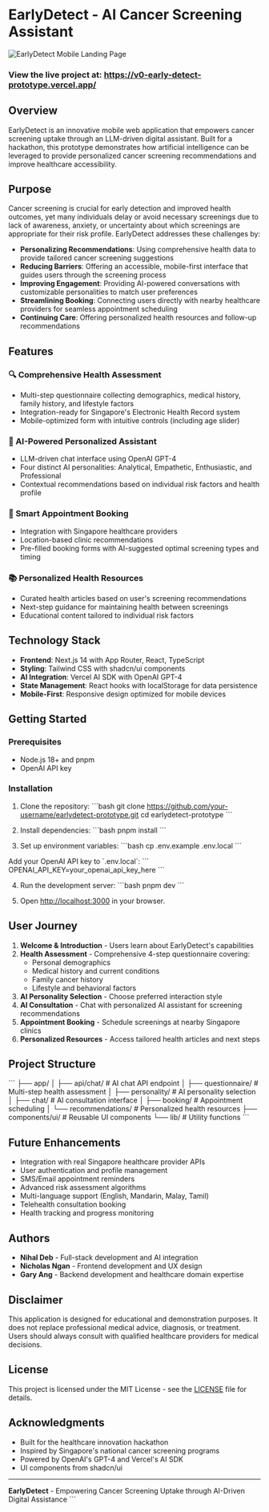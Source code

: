 # EarlyDetect - AI Cancer Screening Assistant

![EarlyDetect Mobile Landing Page](./public/mobile-landing-page.jpg)

### View the live project at: https://v0-early-detect-prototype.vercel.app/

## Overview

EarlyDetect is an innovative mobile web application that empowers cancer screening uptake through an LLM-driven digital assistant. Built for a hackathon, this prototype demonstrates how artificial intelligence can be leveraged to provide personalized cancer screening recommendations and improve healthcare accessibility.

## Purpose

Cancer screening is crucial for early detection and improved health outcomes, yet many individuals delay or avoid necessary screenings due to lack of awareness, anxiety, or uncertainty about which screenings are appropriate for their risk profile. EarlyDetect addresses these challenges by:

- **Personalizing Recommendations**: Using comprehensive health data to provide tailored cancer screening suggestions
- **Reducing Barriers**: Offering an accessible, mobile-first interface that guides users through the screening process
- **Improving Engagement**: Providing AI-powered conversations with customizable personalities to match user preferences
- **Streamlining Booking**: Connecting users directly with nearby healthcare providers for seamless appointment scheduling
- **Continuing Care**: Offering personalized health resources and follow-up recommendations

## Features

### 🔍 Comprehensive Health Assessment
- Multi-step questionnaire collecting demographics, medical history, family history, and lifestyle factors
- Integration-ready for Singapore's Electronic Health Record system
- Mobile-optimized form with intuitive controls (including age slider)

### 🤖 AI-Powered Personalized Assistant
- LLM-driven chat interface using OpenAI GPT-4
- Four distinct AI personalities: Analytical, Empathetic, Enthusiastic, and Professional
- Contextual recommendations based on individual risk factors and health profile

### 📅 Smart Appointment Booking
- Integration with Singapore healthcare providers
- Location-based clinic recommendations
- Pre-filled booking forms with AI-suggested optimal screening types and timing

### 📚 Personalized Health Resources
- Curated health articles based on user's screening recommendations
- Next-step guidance for maintaining health between screenings
- Educational content tailored to individual risk factors

## Technology Stack

- **Frontend**: Next.js 14 with App Router, React, TypeScript
- **Styling**: Tailwind CSS with shadcn/ui components
- **AI Integration**: Vercel AI SDK with OpenAI GPT-4
- **State Management**: React hooks with localStorage for data persistence
- **Mobile-First**: Responsive design optimized for mobile devices

## Getting Started

### Prerequisites
- Node.js 18+ and pnpm
- OpenAI API key

### Installation

1. Clone the repository:
\`\`\`bash
git clone https://github.com/your-username/earlydetect-prototype.git
cd earlydetect-prototype
\`\`\`

2. Install dependencies:
\`\`\`bash
pnpm install
\`\`\`

3. Set up environment variables:
\`\`\`bash
cp .env.example .env.local
\`\`\`

Add your OpenAI API key to \`.env.local\`:
\`\`\`
OPENAI_API_KEY=your_openai_api_key_here
\`\`\`

4. Run the development server:
\`\`\`bash
pnpm dev
\`\`\`

5. Open [http://localhost:3000](http://localhost:3000) in your browser.

## User Journey

1. **Welcome & Introduction** - Users learn about EarlyDetect's capabilities
2. **Health Assessment** - Comprehensive 4-step questionnaire covering:
   - Personal demographics
   - Medical history and current conditions
   - Family cancer history
   - Lifestyle and behavioral factors
3. **AI Personality Selection** - Choose preferred interaction style
4. **AI Consultation** - Chat with personalized AI assistant for screening recommendations
5. **Appointment Booking** - Schedule screenings at nearby Singapore clinics
6. **Personalized Resources** - Access tailored health articles and next steps

## Project Structure

\`\`\`
├── app/
│   ├── api/chat/          # AI chat API endpoint
│   ├── questionnaire/     # Multi-step health assessment
│   ├── personality/       # AI personality selection
│   ├── chat/             # AI consultation interface
│   ├── booking/          # Appointment scheduling
│   └── recommendations/  # Personalized health resources
├── components/ui/        # Reusable UI components
└── lib/                 # Utility functions
\`\`\`

## Future Enhancements

- Integration with real Singapore healthcare provider APIs
- User authentication and profile management
- SMS/Email appointment reminders
- Advanced risk assessment algorithms
- Multi-language support (English, Mandarin, Malay, Tamil)
- Telehealth consultation booking
- Health tracking and progress monitoring

## Authors

- **Nihal Deb** - Full-stack development and AI integration
- **Nicholas Ngan** - Frontend development and UX design
- **Gary Ang** - Backend development and healthcare domain expertise

## Disclaimer

This application is designed for educational and demonstration purposes. It does not replace professional medical advice, diagnosis, or treatment. Users should always consult with qualified healthcare providers for medical decisions.

## License

This project is licensed under the MIT License - see the [LICENSE](LICENSE) file for details.

## Acknowledgments

- Built for the healthcare innovation hackathon
- Inspired by Singapore's national cancer screening programs
- Powered by OpenAI's GPT-4 and Vercel's AI SDK
- UI components from shadcn/ui

---

**EarlyDetect** - Empowering Cancer Screening Uptake through AI-Driven Digital Assistance
\`\`\`
